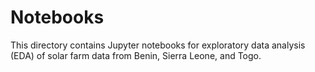 # Notebooks
This directory contains Jupyter notebooks for exploratory data analysis (EDA) of solar farm data from Benin, Sierra Leone, and Togo.